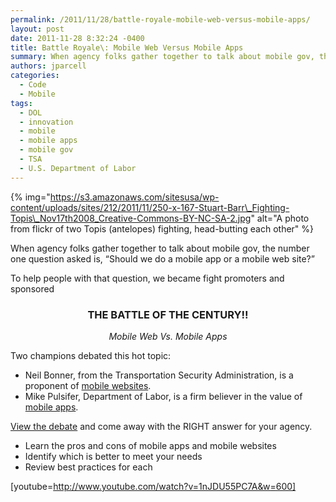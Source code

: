 ```yaml
---
permalink: /2011/11/28/battle-royale-mobile-web-versus-mobile-apps/
layout: post
date: 2011-11-28 8:32:24 -0400
title: Battle Royale\: Mobile Web Versus Mobile Apps
summary: When agency folks gather together to talk about mobile gov, the number one question asked is, &amp;#8220;Should we do a mobile app or a mobile web site?&amp;#8221; To help people with that question,&nbsp;we became fight promoters and sponsored THE BATTLE OF THE CENTURY!! Mobile Web Vs. Mobile Apps Two champions debated this hot topic\: Neil
authors: jparcell
categories:
  - Code
  - Mobile
tags:
  - DOL
  - innovation
  - mobile
  - mobile apps
  - mobile gov
  - TSA
  - U.S. Department of Labor
---
```


{% img="https://s3.amazonaws.com/sitesusa/wp-content/uploads/sites/212/2011/11/250-x-167-Stuart-Barr\_Fighting-Topis\_Nov17th2008_Creative-Commons-BY-NC-SA-2.jpg" alt="A photo from flickr of two Topis (antelopes) fighting, head-butting each other" %} 

When agency folks gather together to talk about mobile gov, the number one question asked is, &#8220;Should we do a mobile app or a mobile web site?&#8221;

To help people with that question, we became fight promoters and sponsored

<h3 style="text-align: center">
  THE BATTLE OF THE CENTURY!!
</h3>

<p style="text-align: center">
  <em>Mobile Web Vs. Mobile Apps</em>
</p>

Two champions debated this hot topic:

  * Neil Bonner, from the Transportation Security Administration, is a proponent of [mobile websites](http://apps.tsa.dhs.gov/mytsa/).
  * Mike Pulsifer, Department of Labor, is a firm believer in the value of [mobile apps](http://www.dol.gov/dol/apps/).

[View the debate](https://s3.amazonaws.com/sitesusa/wp-content/uploads/sites/212/2011/11/mobile-apps-vs-mobile-web-slides.pdf) and come away with the RIGHT answer for your agency.

  * Learn the pros and cons of mobile apps and mobile websites
  * Identify which is better to meet your needs
  * Review best practices for each

[youtube=http://www.youtube.com/watch?v=1nJDU55PC7A&w=600]